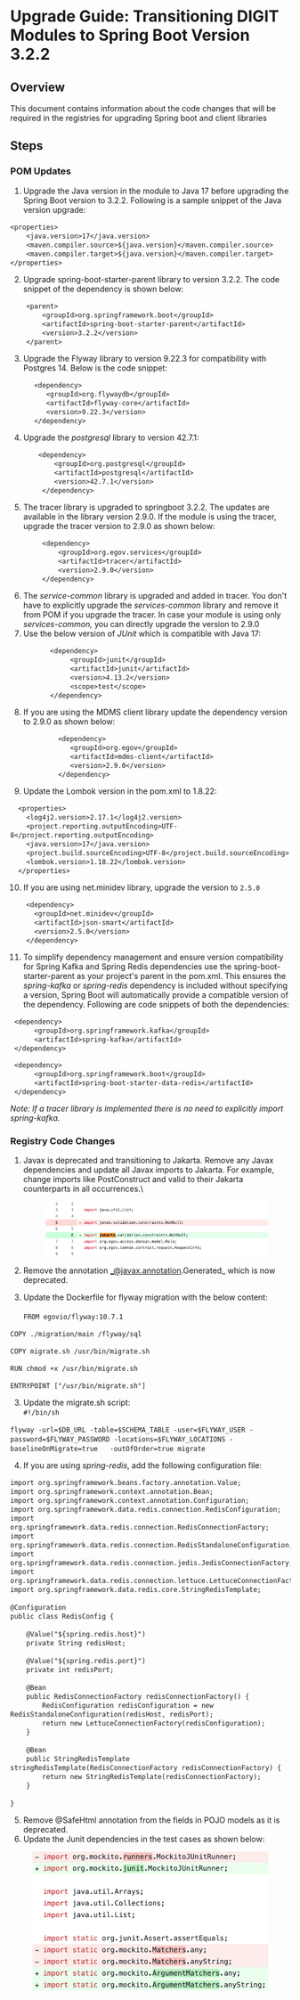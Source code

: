 # Upgrade Guide: Transitioning DIGIT Modules to Spring Boot Version 3.2.2

## Overview

This document contains information about the code changes that will be required in the registries for upgrading Spring boot and client libraries

## Steps

### POM Updates

1. Upgrade the Java version in the module to Java 17 before upgrading the Spring Boot version to 3.2.2. Following is a sample snippet of the Java version upgrade:

```
<properties>
    <java.version>17</java.version>
    <maven.compiler.source>${java.version}</maven.compiler.source>
    <maven.compiler.target>${java.version}</maven.compiler.target>
</properties>
```

2. Upgrade spring-boot-starter-parent library to version 3.2.2. The code snippet of the dependency is shown below:

```
    <parent>
        <groupId>org.springframework.boot</groupId>
        <artifactId>spring-boot-starter-parent</artifactId>
        <version>3.2.2</version>
    </parent>
```

3. Upgrade the Flyway library to version 9.22.3 for compatibility with Postgres 14. Below is the code snippet:

```
      <dependency>
         <groupId>org.flywaydb</groupId>
         <artifactId>flyway-core</artifactId>
         <version>9.22.3</version>
      </dependency>
```

4. Upgrade the _postgresql_ library to version 42.7.1:

```
       <dependency>
           <groupId>org.postgresql</groupId>
           <artifactId>postgresql</artifactId>
           <version>42.7.1</version>
        </dependency>
```

5. The tracer library is upgraded to springboot 3.2.2. The updates are available in the library version 2.9.0. If the module is using the tracer, upgrade the tracer version to 2.9.0 as shown below:

```
        <dependency>
            <groupId>org.egov.services</groupId>
            <artifactId>tracer</artifactId>
            <version>2.9.0</version>
        </dependency>
```

6. The _service-common_ library is upgraded and added in tracer. You don't have to explicitly upgrade the _services-common_ library and remove it from POM if you upgrade the tracer. In case your module is using only  _services-common,_ you can directly upgrade the version to 2.9.0
7. Use the below version of _JUnit_ which is compatible with Java 17:

```
          <dependency>
               <groupId>junit</groupId>
               <artifactId>junit</artifactId>
               <version>4.13.2</version>
               <scope>test</scope>
          </dependency>
```

8. If you are using the MDMS client library update the dependency version to 2.9.0 as shown below:

```
            <dependency>
               <groupId>org.egov</groupId>
               <artifactId>mdms-client</artifactId>
               <version>2.9.0</version>
            </dependency>
```

9. Update the Lombok version in the pom.xml to 1.8.22:

```
  <properties>
    <log4j2.version>2.17.1</log4j2.version>
    <project.reporting.outputEncoding>UTF-8</project.reporting.outputEncoding>
    <java.version>17</java.version>
    <project.build.sourceEncoding>UTF-8</project.build.sourceEncoding>
    <lombok.version>1.18.22</lombok.version>
  </properties>
```

10. If you are using net.minidev library, upgrade the version to `2.5.0`

```
    <dependency>
      <groupId>net.minidev</groupId>
      <artifactId>json-smart</artifactId>
      <version>2.5.0</version>
    </dependency>
```

11. To simplify dependency management and ensure version compatibility for Spring Kafka and Spring Redis dependencies use the spring-boot-starter-parent as your project's parent in the pom.xml. This ensures the _spring-kafka_ or _spring-redis_ dependency is included without specifying a version, Spring Boot will automatically provide a compatible version of the dependency. Following are code snippets of both the dependencies:

```
 <dependency>
      <groupId>org.springframework.kafka</groupId>
      <artifactId>spring-kafka</artifactId>
 </dependency>
```

```
 <dependency>
      <groupId>org.springframework.boot</groupId>
      <artifactId>spring-boot-starter-data-redis</artifactId>
 </dependency>
```

_Note: If a tracer library is implemented there is no need to explicitly import spring-kafka._

### Registry Code Changes&#x20;

1.  Javax is deprecated and transitioning to Jakarta. Remove any Javax dependencies and update all Javax imports to Jakarta. For example, change imports like PostConstruct and valid to their Jakarta counterparts in all occurrences.\


    <figure><img src="../../../.gitbook/assets/Screenshot 2024-03-14 at 11.05.01 AM (1).png" alt=""><figcaption></figcaption></figure>
2. Remove the annotation _@javax.annotation.Generated_ which is now deprecated.
3. Update the Dockerfile for flyway migration with the below content:\
   \
   &#x20; `FROM egovio/flyway:10.7.1`

&#x20;         `COPY ./migration/main /flyway/sql`

&#x20;         `COPY migrate.sh /usr/bin/migrate.sh`

&#x20;         `RUN chmod +x /usr/bin/migrate.sh`

&#x20;         `ENTRYPOINT ["/usr/bin/migrate.sh"]`

3. Update the migrate.sh script:\
   &#x20;   `#!/bin/sh`

`flyway -url=$DB_URL -table=$SCHEMA_TABLE -user=$FLYWAY_USER -password=$FLYWAY_PASSWORD -locations=$FLYWAY_LOCATIONS -baselineOnMigrate=true   -outOfOrder=true migrate`

4. If you are using _spring-redis_, add the following configuration file:

```
import org.springframework.beans.factory.annotation.Value;
import org.springframework.context.annotation.Bean;
import org.springframework.context.annotation.Configuration;
import org.springframework.data.redis.connection.RedisConfiguration;
import org.springframework.data.redis.connection.RedisConnectionFactory;
import org.springframework.data.redis.connection.RedisStandaloneConfiguration;
import org.springframework.data.redis.connection.jedis.JedisConnectionFactory;
import org.springframework.data.redis.connection.lettuce.LettuceConnectionFactory;
import org.springframework.data.redis.core.StringRedisTemplate;

@Configuration
public class RedisConfig {

    @Value("${spring.redis.host}")
    private String redisHost;

    @Value("${spring.redis.port}")
    private int redisPort;

    @Bean
    public RedisConnectionFactory redisConnectionFactory() {
        RedisConfiguration redisConfiguration = new RedisStandaloneConfiguration(redisHost, redisPort);
        return new LettuceConnectionFactory(redisConfiguration);
    }

    @Bean
    public StringRedisTemplate stringRedisTemplate(RedisConnectionFactory redisConnectionFactory) {
        return new StringRedisTemplate(redisConnectionFactory);
    }

}
```

5. Remove @SafeHtml annotation from the fields in POJO models as it is deprecated.
6. Update the Junit dependencies in the test cases as shown below:

<figure><img src="../../../.gitbook/assets/Screenshot 2024-03-04 at 7.03.06 PM.png" alt=""><figcaption><p> </p></figcaption></figure>
